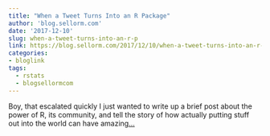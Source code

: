 ```yaml
---
title: "When a Tweet Turns Into an R Package"
author: 'blog.sellorm.com'
date: '2017-12-10'
slug: when-a-tweet-turns-into-an-r-p
link: https://blog.sellorm.com/2017/12/10/when-a-tweet-turns-into-an-r-package/
categories:
- bloglink
tags:
  - rstats
  - blogsellormcom
---
```


Boy, that escalated quickly I just wanted to write up a brief post about the power of R, its community, and tell the story of how actually putting stuff out into the world can have amazing[... <i class="fas fa-external-link-alt"></i>](https://blog.sellorm.com/2017/12/10/when-a-tweet-turns-into-an-r-package/)

